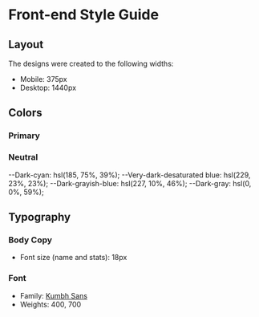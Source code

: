 # Front-end Style Guide

## Layout

The designs were created to the following widths:

- Mobile: 375px
- Desktop: 1440px

## Colors

### Primary

### Neutral


--Dark-cyan: hsl(185, 75%, 39%);
--Very-dark-desaturated blue: hsl(229, 23%, 23%);
--Dark-grayish-blue: hsl(227, 10%, 46%);
--Dark-gray: hsl(0, 0%, 59%);

## Typography

### Body Copy

- Font size (name and stats): 18px

### Font

- Family: [Kumbh Sans](https://fonts.google.com/specimen/Kumbh+Sans)
- Weights: 400, 700
